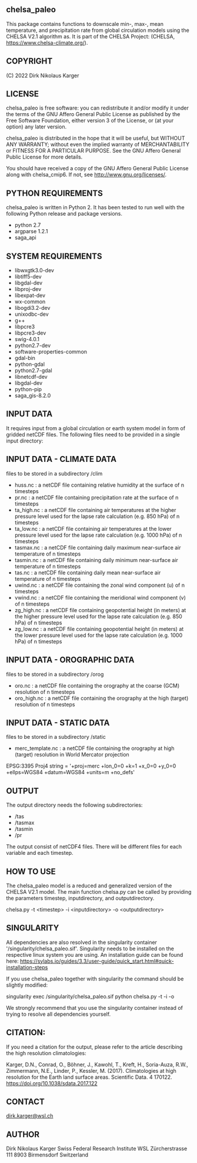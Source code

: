 chelsa_paleo
-----------
This package contains functions to downscale min-, max-, mean 
temperature, and precipitation rate from global circulation models
using the CHELSA V2.1 algorithm as. It is part of the
CHELSA Project: (CHELSA, <https://www.chelsa-climate.org/>).


COPYRIGHT
---------
(C) 2022 Dirk Nikolaus Karger


LICENSE
-------
chelsa_paleo is free software: you can redistribute it and/or modify it under
the terms of the GNU Affero General Public License as published by the
Free Software Foundation, either version 3 of the License, or
(at your option) any later version.

chelsa_paleo is distributed in the hope that it will be useful,
but WITHOUT ANY WARRANTY; without even the implied warranty of
MERCHANTABILITY or FITNESS FOR A PARTICULAR PURPOSE. See the
GNU Affero General Public License for more details.

You should have received a copy of the GNU Affero General Public License
along with chelsa_cmip6. If not, see <http://www.gnu.org/licenses/>.


PYTHON REQUIREMENTS
------------
chelsa_paleo is written in Python 2. It has been tested to run well with the
following Python release and package versions.
- python 2.7
- argparse 1.2.1
- saga_api


SYSTEM REQUIREMENTS
------------
- libwxgtk3.0-dev 
- libtiff5-dev 
- libgdal-dev 
- libproj-dev 
- libexpat-dev 
- wx-common 
- libogdi3.2-dev 
- unixodbc-dev
- g++ 
- libpcre3 
- libpcre3-dev 
- swig-4.0.1 
- python2.7-dev 
- software-properties-common 
- gdal-bin 
- python-gdal 
- python2.7-gdal 
- libnetcdf-dev 
- libgdal-dev
- python-pip 
- saga_gis-8.2.0 


INPUT DATA
------------
It requires input from a global circulation or earth system model in form of gridded 
netCDF files. The following files need to be provided in a single input directory:


INPUT DATA - CLIMATE DATA
-------
files to be stored in a subdirectory /clim

- huss.nc : a netCDF file containing relative humidity at the surface of n timesteps
- pr.nc : a netCDF file containing precipitation rate at the surface of n timesteps
- ta_high.nc : a netCDF file containing air temperatures at the higher pressure level used for the 
lapse rate calculation (e.g. 850 hPa) of n timesteps
- ta_low.nc : a netCDF file containing air temperatures at the lower pressure level used for the 
lapse rate calculation (e.g. 1000 hPa) of n timesteps
- tasmax.nc : a netCDF file containing daily maximum near-surface air temperature of n timesteps
- tasmin.nc : a netCDF file containing daily minimum near-surface air temperature of n timesteps
- tas.nc : a netCDF file containing daily mean near-surface air temperature of n timesteps
- uwind.nc : a netCDF file containing the zonal wind component (u) of n timesteps
- vwind.nc : a netCDF file containing the meridional wind component (v) of n timesteps
- zg_high.nc : a netCDF file containing geopotential height (in meters) at the higher pressure level used for the 
lapse rate calculation (e.g. 850 hPa) of n timesteps
- zg_low.nc : a netCDF file containing geopotential height (in meters) at the lower pressure level used for the 
lapse rate calculation (e.g. 1000 hPa) of n timesteps


INPUT DATA - OROGRAPHIC DATA
-------
files to be stored in a subdirectory /orog

- oro.nc : a netCDF file containing the orography at the coarse (GCM) resolution of n timesteps 
- oro_high.nc : a netCDF file containing the orography at the high (target) resolution of n timesteps


INPUT DATA - STATIC DATA
-------
files to be stored in a subdirectory /static

- merc_template.nc : a netCDF file containing the orography at high (target) resolution in World Mercator projection

EPSG:3395
Proj4 string = '+proj=merc +lon_0=0 +k=1 +x_0=0 +y_0=0 +ellps=WGS84 +datum=WGS84 +units=m +no_defs'


OUTPUT
------------
The output directory needs the following subdirectories:
- /tas
- /tasmax
- /tasmin
- /pr

The output consist of netCDF4 files. There will be different files for each variable and each timestep. 


HOW TO USE
----------
The chelsa_paleo model is a reduced and generalized version of the CHELSA V2.1 model.
The main function chelsa.py can be called by providing the parameters 
timestep, inputdirectory, and outputdirectory. 

chelsa.py -t \<timestep\> -i \<inputdirectory\> -o \<outputdirectory\>


SINGULARITY
------------
All dependencies are also resolved in the singularity container '/singularity/chelsa_paleo.sif'. Singularity needs to 
be installed on the respective linux system you are using. An installation guide can be found here: 
https://sylabs.io/guides/3.3/user-guide/quick_start.html#quick-installation-steps

If you use chelsa_paleo together with singularity the command should be slightly modified:

singularity exec /singularity/chelsa_paleo.sif python chelsa.py -t <timestep> -i <inputdirectory> -o <outputdirectory> 

We strongly recommend that you use the singularity container instead of trying to resolve all dependencies yourself.


CITATION:
------------
If you need a citation for the output, please refer to the article describing the high
resolution climatologies:

Karger, D.N., Conrad, O., Böhner, J., Kawohl, T., Kreft, H., Soria-Auza, R.W., Zimmermann, N.E., Linder, P., Kessler, M. (2017). Climatologies at high resolution for the Earth land surface areas. Scientific Data. 4 170122. https://doi.org/10.1038/sdata.2017.122


CONTACT
-------
<dirk.karger@wsl.ch>


AUTHOR
------
Dirk Nikolaus Karger
Swiss Federal Research Institute WSL
Zürcherstrasse 111
8903 Birmensdorf
Switzerland